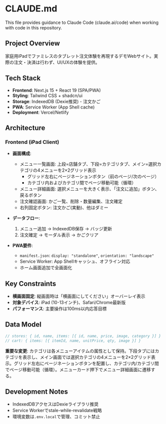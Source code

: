 # CLAUDE.md

This file provides guidance to Claude Code (claude.ai/code) when working with code in this repository.

## Project Overview

家庭用iPadでファミレスのタブレット注文体験を再現するデモWebサイト。実際の注文・決済は行わず、UI/UXの体験を提供。

## Tech Stack

- **Frontend**: Next.js 15 + React 19 (SPA/PWA)
- **Styling**: Tailwind CSS + shadcn/ui
- **Storage**: IndexedDB (Dexie推奨) - 注文かご
- **PWA**: Service Worker (App Shell cache)
- **Deployment**: Vercel/Netlify

## Architecture

### Frontend (iPad Client)
- **画面構成**:
  - メニュー一覧画面: 上段=店舗タブ、下段=カテゴリタブ、メイン=選択カテゴリの4メニューを2×2グリッド表示
    - グリッド左右にページネーションボタン（前のページ/次のページ）
    - カテゴリ内およびカテゴリ間でページ移動可能（循環）
  - メニュー詳細画面: 選択メニューを大きく表示、「注文に追加」ボタン、戻るボタン
  - 注文確認画面: かご一覧、削除・数量編集、注文確定
  - 右列固定ボタン: 注文かご(実動)、他はダミー

- **データフロー**:
  1. メニュー追加 → IndexedDB保存 → バッジ更新
  2. 注文確定 → モーダル表示 → かごクリア

- **PWA要件**:
  - `manifest.json`: `display: "standalone"`, `orientation: "landscape"`
  - Service Worker: App Shellキャッシュ、オフライン対応
  - ホーム画面追加で全画面化

## Key Constraints

- **横画面固定**: 縦画面時は「横画面にしてください」オーバーレイ表示
- **対象デバイス**: iPad (10-13インチ)、Safari/Chrome最新版
- **パフォーマンス**: 主要操作は100ms以内応答目標

## Data Model

```typescript
// stores: { id, name, items: [{ id, name, price, image, category }] }
// cart: { items: [{ itemId, name, unitPrice, qty, image }] }
```

**重要な変更**: カテゴリは各メニューアイテムの属性として保持。下段タブにはカテゴリを表示し、メイン画面では選択カテゴリの4メニューを2×2グリッド表示。グリッド左右にページネーションボタンを配置し、カテゴリ内/カテゴリ間でページ移動可能（循環）。メニューカード押下でメニュー詳細画面に遷移する。

## Development Notes

- IndexedDBアクセスはDexieライブラリ推奨
- Service Workerでstale-while-revalidate戦略
- 環境変数は`.env.local`で管理、コミット禁止